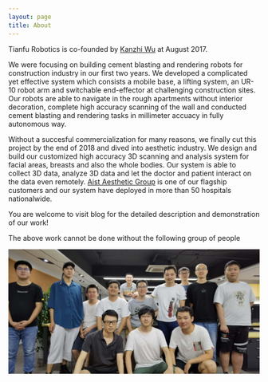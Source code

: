 ```yaml
---
layout: page
title: About
---
```


<!-- <p class="message">
  Hey there! This page is included as an example. Feel free to customize it for your own use upon downloading. Carry on!
</p> -->

Tianfu Robotics is co-founded by [Kanzhi Wu](https://kanzhi.tech) at August 2017. 

We were focusing on building cement blasting and rendering robots for construction industry in our first two years. We developed a complicated yet effective system which consists a mobile base, a lifting system, an UR-10 robot arm and switchable end-effector at challenging construction sites. Our robots are able to navigate in the rough apartments without interior decoration, complete high accuracy scanning of the wall and conducted cement blasting and rendering tasks in millimeter accuacy in fully autonomous way.

Without a succesful commercialization for many reasons, we finally cut this project by the end of 2018 and dived into aesthetic industry. We design and build our customized high accuracy 3D scanning and analysis system for facial areas, breasts and also the whole bodies. Our system is able to collect 3D data, analyze 3D data and let the doctor and patient interact on the data even remotely. [Aist Aesthetic Group](http://aist.cn/index.html) is one of our flagship customers and our system have deployed in more than 50 hospitals nationalwide. 

You are welcome to visit blog for the detailed description and demonstration of our work!

<p class="message">
  The above work cannot be done without the following group of people
</p>

![Tianfu](./images/tianfu.jpg)


